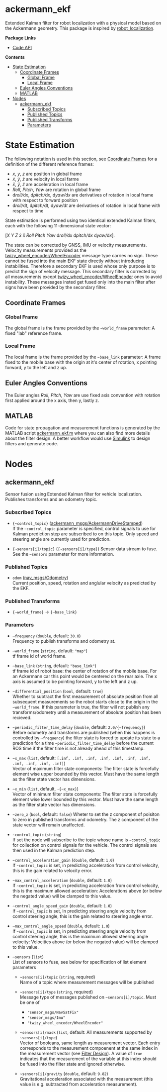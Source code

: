 # ackermann_ekf <!-- omit in toc -->

Extended Kalman filter for robot localization with a physical model based on the Ackermann geometry. This package is inspired by [robot_localization](http://docs.ros.org/en/noetic/api/robot_localization/html/index.html).

**Package Links**

* [Code API](https://ossianeriksson.github.io/autonomous-twizy/ackermann_ekf/html/index.html)

**Contents**

- [State Estimation](#state-estimation)
  - [Coordinate Frames](#coordinate-frames)
    - [Global Frame](#global-frame)
    - [Local Frame](#local-frame)
  - [Euler Angles Conventions](#euler-angles-conventions)
  - [MATLAB](#matlab)
- [Nodes](#nodes)
  - [ackermann_ekf](#ackermann_ekf)
    - [Subscribed Topics](#subscribed-topics)
    - [Published Topics](#published-topics)
    - [Published Transforms](#published-transforms)
    - [Parameters](#parameters)

# State Estimation

The following notation is used in this section, see [Coordinate Frames](#coordinate-frames) for a definition of the different reference frames:
* _x_, _y_, _z_ are position in global frame
* _ẋ_, _ẏ_, _ż_ are velocity in local farme
* _ẍ_, _ÿ_, _z̈_ are acceleration in local frame
* _Roll_, _Pitch_, _Yaw_ are rotation in global frame
* d<i>roll/</i>d<i>x</i>, d<i>pitch/</i>d<i>x</i>, d<i>yaw/</i>d<i>x</i> are derivatives of rotation in local frame with respect to forward position
* d<i>roll/</i>d<i>t</i>, d<i>pitch/</i>d<i>t</i>, d<i>yaw/</i>d<i>t</i> are derivatives of rotation in local frame with respect to time

State estimation is performed using two identical extended Kalman filters, each with the following 11-dimensional state vector:

[_X_ _Y_ _Z_ _ẋ_ _ẍ_ _Roll_ _Pitch_ _Yaw_ d<i>roll/</i>d<i>x</i> d<i>pitch/</i>d<i>x</i> d<i>yaw/</i>d<i>x</i>].

The state can be corrected by GNSS, IMU or velocity measurements. Velocity measurements provided as the [twizy_wheel_encoder/WheelEncoder](../twizy_wheel_encoder/msg/WheelEncoder.msg) message type carries no sign. These cannot be fused into the main EKF state directly without introducing instabilities. Therefore a secondary EKF is used whose only purpose is to predict the sign of velocity message. This secondary filter is corrected by all measurements except [twizy_wheel_encoder/WheelEncoder](../twizy_wheel_encoder/msg/WheelEncoder.msg) ones to avoid instability. These messages insted get fused only into the main filter after signs have been provided by the secondary filter.

## Coordinate Frames

### Global Frame

The global frame is the frame provided by the `~world_frame` parameter: A fixed "lab" reference frame.

### Local Frame

The local frame is the frame provided by the `~base_link` parameter: A frame fixed to the mobile base with the origin at it's center of rotation, x pointing forward, y to the left and z up.

## Euler Angles Conventions

The Euler angles _Roll_, _Pitch_, _Yaw_ are use fixed axis convention with rotation first applied around the x axis, then y, lastly z. 

## MATLAB

Code for state propagation and measurement functions is generated by the MATLAB script [ackermann_ekf.m](matlab/ackermann_ekf.m) where you can also find more details about the filter design. A better workflow would use [Simulink](https://www.mathworks.com/products/simulink.html) to design filters and generate code.

# Nodes

## ackermann_ekf

Sensor fusion using Extended Kalman filter for vehicle localization. Publishes transforms and an odometry topic.

### Subscribed Topics

* `{~control_topic}` ([ackermann_msgs/AckermannDriveStamped](http://docs.ros.org/en/noetic/api/ackermann_msgs/html/msg/AckermannDriveStamped.html))  
  If the `~control_topic` parameter is specified, control signals to use for Kalman prediction step are subscribed to on this topic. Only speed and steering angle are currently used for prediction.

* `{~sensors[i]/topic}` (`{~sensors[i]/type}`)
  Sensor data stream to fuse. See the `~sensors` parameter for more information.

### Published Topics

* `odom` ([nav_msgs/Odometry](http://docs.ros.org/en/noetic/api/nav_msgs/html/msg/Odometry.html))  
  Current position, speed, rotation and anglular velocity as predicted by the EKF.

### Published Transforms

* `{~world_frame}` → `{~base_link}`

### Parameters

* `~frequency` (`double`, default: `30.0`)  
  Frequency to publish transforms and odometry at.

* `~world_frame` (`string`, default: `"map"`)  
  tf frame id of world frame.

* `~base_link` (`string`, default: `"base_link"`)  
  tf frame id of robot base: the center of rotation of the mobile base. For an Ackermann car this point would be centered on the rear axle. The x axis is assumed to be pointing forward, y to the left and z up.

* `~differential_position` (`bool`, default: `true`)  
  Whether to subtract the first measurement of absolute position from all subsequent measurements so the robot starts close to the origin in the `~world_frame`. If this parameter is true, the filter will not publish any transforms/odometry until a measurement of absolute position has been recieved.

* `~periodic_filter_time_delay` (`double`, default: `2.0/{~frequency}`)  
  Before odometry and transforms are published (when this happens is controlled by `~frequency`) the filter state is forced to update its state to a prediction for a time `~periodic_filter_time_delay` before the current ROS time if the filter time is not already ahead of this timestamp.

* `~x_max` (`list`, default: `[.inf, .inf, .inf, .inf, .inf, .inf, .inf, .inf, .inf, .inf, .inf]`)  
  Vector of maximum filter state components: The filter state is forcefully element wise upper bounded by this vector. Must have the same length as the filter state vector has dimensions.

* `~x_min` (`list`, default, `-{~x_max}`)  
  Vector of minimum filter state components: The filter state is forcefully element wise lower bounded by this vector. Must have the same length as the filter state vector has dimensions.
  
* `~zero_z` (`bool`, default: `false`)
  Wheter to set the z component of poisiton to zero in published transforms and odometry. The z component of the state vector will remain unaffected.

* `~control_topic` (`string`)  
  If set the node will subscribe to the topic whose name is `~control_topic` for collection on control signals for the vehicle. The control signals are then used in the Kalman prediction step.

* `~control_acceleration_gain` (`double`, default: `1.0`)  
  If `~control_topic` is set, in predicting acceleration from control velocity, this is the gain related to velocity error.

* `~max_control_acceleration` (`double`, default: `1.0`)  
  If `~control_topic` is set, in predicting acceleration from control velocity, this is the maximum allowed acceleration: Accelerations above (or below the negated value) will be clamped to this value.

* `~control_angle_speed_gain` (`double`, default: `1.0`)  
  If `~control_topic` is set, In predicting steering angle velocity from control steering angle, this is the gain related to steering angle error.

* `~max_control_angle_speed` (`double`, default: `1.0`)  
  If `~control_topic` is set, in predicting steering angle velocity from control steering angle, this is the maximum allowed steering angle velocity: Velocities above (or below the negated value) will be clamped to this value.

* `~sensors` (`list`)  
  List of sensors to fuse, see below for specification of list element parameters

  - `~sensors[i]/topic` (`string`, required)  
    Name of a topic where measurement messages will be published

  - `~sensors[i]/type` (`string`, required)  
    Message type of messages published on `~sensors[i]/topic`. Must be one of
    + `"sensor_msgs/NavSatFix"`
    + `"sensor_msgs/Imu"`
    + `"twizy_wheel_encoder/WheelEncoder"`
  
  - `~sensors[i]/mask` (`list`, default: All measurements supported by `~sensors[i]/type`)  
    Vector of booleans, same length as measurement vector. Each entry corresponds to the measurement compoenent at the same index in the measurement vector (see [Filter Design](#filter-design)). A value of `true` indicates that the measurement of the variable at this index should be fused into the filter state and ignored otherwise.

  - `~sensors[i]/gravity` (`double`, default: `9.82`)  
    Gravitational acceleration associated with the measurement (this value is e.g. subtracted from acceleration measurement).
